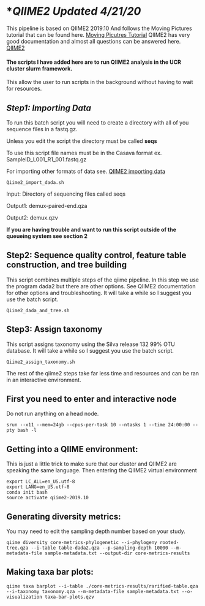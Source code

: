 # **QIIME2 Updated 4/21/20*
This pipeline is based on QIIME2 2019.10
And follows the Moving Pictures tutorial that can be found here. [Moving Picutres Tutorial](https://docs.qiime2.org/2019.10/tutorials/moving-pictures/)
QIIME2 has very good documentation and almost all questions can be answered here. [QIIME2](https://qiime2.org/)

#### **The scripts I have added here are to run QIIME2 analysis in the UCR cluster slurm framework.**
This allow the user to run scripts in the background without having to wait for resources.

## *Step1: Importing Data*
To run this batch script you will need to create a directory with all of you sequence files in a fastq.gz. 

Unless you edit the script the directory must be called **seqs**

To use this script file names must be in the Casava format ex. SampleID_L001_R1_001.fastq.gz

For importing other formats of data see. [QIIME2 importing data](https://docs.qiime2.org/2019.10/tutorials/importing/)


```
Qiime2_import_dada.sh
```
Input: Directory of sequencing files called seqs

Output1: demux-paired-end.qza

Output2: demux.qzv

**If you are having trouble and want to run this script outside of the queueing system see section 2**


## **Step2: Sequence quality control, feature table construction, and tree building**
This script combines multiple steps of the qiime pipeline.
In this step we use the program dada2 but there are other options. See QIIME2 documentation for other options and troubleshooting.
It will take a while so I suggest you use the batch script.

```
Qiime2_dada_and_tree.sh
```

## **Step3: Assign taxonomy**
This script assigns taxonomy using the Silva release 132 99% OTU database.
It will take a while so I suggest you use the batch script.


```
Qiime2_assign_taxonomy.sh
```

The rest of the qiime2 steps take far less time and resources and can be ran in an interactive environment.
## **First you need to enter and interactive node**
Do not run anything on a head node.

```
srun --x11 --mem=24gb --cpus-per-task 10 --ntasks 1 --time 24:00:00 --pty bash -l
```

## **Getting into a QIIME environment:**  
This is just a little trick to make sure that our cluster and QIIME2 are speaking the same language. 
Then entering the QIIME2 virtual environment

```
export LC_ALL=en_US.utf-8
export LANG=en_US.utf-8
conda init bash
source activate qiime2-2019.10
```
## **Generating diversity metrics:**
You may need to edit the sampling depth number based on your study.
```
qiime diversity core-metrics-phylogenetic --i-phylogeny rooted-tree.qza --i-table table-dada2.qza --p-sampling-depth 10000 --m-metadata-file sample-metadata.txt --output-dir core-metrics-results
```
## **Making taxa bar plots:**

```
qiime taxa barplot --i-table ./core-metrics-results/rarified-table.qza --i-taxonomy taxonomy.qza --m-metadata-file sample-metadata.txt --o-visualization taxa-bar-plots.qzv
````


